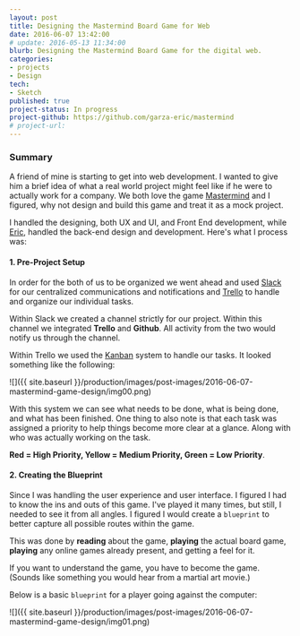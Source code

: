 ```yaml
---
layout: post
title: Designing the Mastermind Board Game for Web
date: 2016-06-07 13:42:00
# update: 2016-05-13 11:34:00
blurb: Designing the Mastermind Board Game for the digital web.
categories:
- projects
- Design
tech:
- Sketch
published: true
project-status: In progress
project-github: https://github.com/garza-eric/mastermind
# project-url:
---
```

### Summary

A friend of mine is starting to get into web development. I wanted to give him a brief idea of what a real world project might feel like if he were to actually work for a company. We both love the game [Mastermind](https://en.wikipedia.org/wiki/Mastermind_%28board_game%29) and I figured, why not design and build this game and treat it as a mock project.

I handled the designing, both UX and UI, and Front End development, while [Eric](https://github.com/garza-eric), handled the back-end design and development. Here's what I process was:

#### 1. Pre-Project Setup

In order for the both of us to be organized we went ahead and used [Slack](https://slack.com/) for our centralized communications and notifications and [Trello](https://trello.com/) to handle and organize our individual tasks.

Within Slack we created a channel strictly for our project. Within this channel we integrated **Trello** and **Github**. All activity from the two would notify us through the channel.

Within Trello we used the [Kanban](https://en.wikipedia.org/wiki/Kanban_%28development%29) system to handle our tasks. It looked something like the following:

![]({{ site.baseurl }}/production/images/post-images/2016-06-07-mastermind-game-design/img00.png)

With this system we can see what needs to be done, what is being done, and what has been finished. One thing to also note is that each task was assigned a priority to help things become more clear at a glance. Along with who was actually working on the task.

 **Red = High Priority, Yellow = Medium Priority, Green = Low Priority**.

#### 2. Creating the Blueprint

Since I was handling the user experience and user interface. I figured I had to know the ins and outs of this game. I've played it many times, but still, I needed to see it from all angles. I figured I would create a ```blueprint``` to better capture all possible routes within the game.

This was done by **reading** about the game, **playing** the actual board game, **playing** any online games already present, and getting a feel for it.

If you want to understand the game, you have to become the game. (Sounds like something you would hear from a martial art movie.)

Below is a basic ```blueprint``` for a player going against the computer:

![]({{ site.baseurl }}/production/images/post-images/2016-06-07-mastermind-game-design/img01.png)
